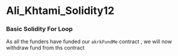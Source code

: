 # Ali_Khtami_Solidity12
### Basic Solidity For Loop

As all the funders have funded our ```akrkFundMe``` contract , we will now withdraw fund from ths contract <br>
